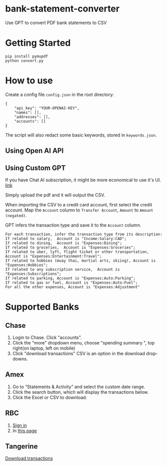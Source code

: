 # bank-statement-converter
Use GPT to convert PDF bank statements to CSV

# Getting Started
```
pip install pymupdf
python convert.py
```

# How to use
Create a config file `config.json` in the root directory: 

```
{
    "api_key": "YOUR-OPENAI-KEY",
    "names": [],
    "addresses": [],
    "accounts": []
}
```
The script will also redact some basic keywords, stored in `keywords.json`.
## Using Open AI API


## Using Custom GPT
If you have Chat AI subscription, it might be more economical to use it's UI. [link](https://chat.openai.com/g/g-K1ajucf7u-gnucash-pdf-converter)

Simply upload the pdf and it will output the CSV. 

When importing the CSV to a credit card account, first select the credit account. Map the `Account` column to `Transfer Account`, `Amount` to  `Amount (negated)`.

GPT infers the transaction type and save it to the `Account` column.
```
For each transaction, infer the transaction type from its description:
If related to salary,  Account is "Income:Salary:CAD";
If related to dining,  Account is "Expenses:Dining";
If related to groceries,  Account is "Expenses:Groceries";
If related to uber, lyft, flight ticket or other transportation, Account is "Expenses:Entertainment:Travel";
If related to hobbies (muay thai, martial arts, skiing), Account is "Expenses:Hobbies";
If related to any subscription service,  Account is "Expenses:Subscriptions";
If related to parking, Account is "Expenses:Auto:Parking";
If related to gas or fuel, Account is "Expenses:Auto:Fuel";
For all the other expenses, Account is "Expenses:Adjustment"

```
# Supported Banks
## Chase
1. Login to Chase. Click "accounts". 
2. Click the "more" dropdown menu, choose "spending summary ", top right(on laptop, left on mobile)
3. Click "download transactions" CSV is an option in the download drop-downs.

## Amex
1. Go to “Statements & Activity” and select the custom date range.
2. Click the search button, which will display the transactions below.
3. Click the Excel or CSV to download.

## RBC 
1. [Sign in](https://secure.royalbank.com/statics/login-service-ui/index#/full/signin)
2. In [this page](https://www1.royalbank.com/sgw1/olb/index-en/#/details;selectedAccount=C001;sort=Descending)

## Tangerine
[Download transactions](https://www.tangerine.ca/app/#/transactions?locale=en_CA&flowType=create)
